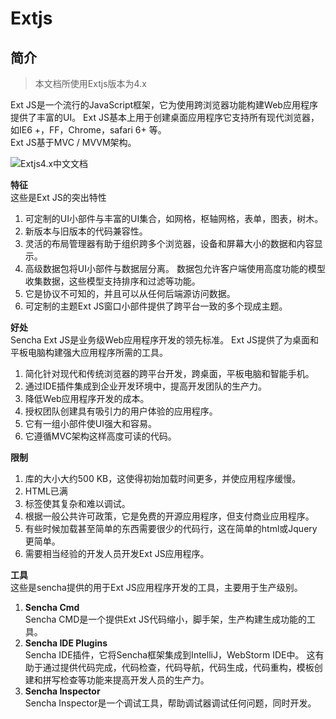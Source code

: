 # Extjs

## 简介

> 本文档所使用Extjs版本为4.x

Ext JS是一个流行的JavaScript框架，它为使用跨浏览器功能构建Web应用程序提供了丰富的UI。 
Ext JS基本上用于创建桌面应用程序它支持所有现代浏览器，如IE6 +，FF，Chrome，safari 6+ 等。  
Ext JS基于MVC / MVVM架构。

![Extjs4.x中文文档](http://extjs-doc-cn.github.io/ext4api/)

**特征**  
这些是Ext JS的突出特性

1. 可定制的UI小部件与丰富的UI集合，如网格，枢轴网格，表单，图表，树木。
2. 新版本与旧版本的代码兼容性。
3. 灵活的布局管理器有助于组织跨多个浏览器，设备和屏幕大小的数据和内容显示。
4. 高级数据包将UI小部件与数据层分离。 数据包允许客户端使用高度功能的模型收集数据，这些模型支持排序和过滤等功能。
5. 它是协议不可知的，并且可以从任何后端源访问数据。
6. 可定制的主题Ext JS窗口小部件提供了跨平台一致的多个现成主题。

**好处**  
Sencha Ext JS是业务级Web应用程序开发的领先标准。 Ext JS提供了为桌面和平板电脑构建强大应用程序所需的工具。

1. 简化针对现代和传统浏览器的跨平台开发，跨桌面，平板电脑和智能手机。
2. 通过IDE插件集成到企业开发环境中，提高开发团队的生产力。
3. 降低Web应用程序开发的成本。
4. 授权团队创建具有吸引力的用户体验的应用程序。
5. 它有一组小部件使UI强大和容易。
6. 它遵循MVC架构这样高度可读的代码。

**限制**
1. 库的大小大约500 KB，这使得初始加载时间更多，并使应用程序缓慢。
2. HTML已满
3. 标签使其复杂和难以调试。
4. 根据一般公共许可政策，它是免费的开源应用程序，但支付商业应用程序。
5. 有些时候加载甚至简单的东西需要很少的代码行，这在简单的html或Jquery更简单。
6. 需要相当经验的开发人员开发Ext JS应用程序。

**工具**  
这些是sencha提供的用于Ext JS应用程序开发的工具，主要用于生产级别。
1. **Sencha Cmd**  
Sencha CMD是一个提供Ext JS代码缩小，脚手架，生产构建生成功能的工具。
2. **Sencha IDE Plugins**  
Sencha IDE插件，它将Sencha框架集成到IntelliJ，WebStorm IDE中。 这有助于通过提供代码完成，代码检查，代码导航，代码生成，代码重构，模板创建和拼写检查等功能来提高开发人员的生产力。
3. **Sencha Inspector**  
Sencha Inspector是一个调试工具，帮助调试器调试任何问题，同时开发。
